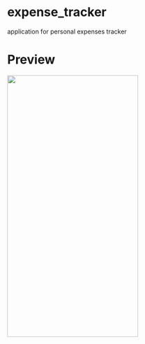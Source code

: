 # expense_tracker

application for personal expenses tracker

# Preview
<img src="https://user-images.githubusercontent.com/35743597/172723535-a0bcadc2-60a0-4463-8635-5a7629279f13.jpeg" width="300" height="600"/>
